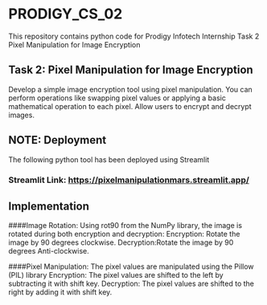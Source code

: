 # PRODIGY_CS_02
This repository contains python code for Prodigy Infotech Internship Task 2 Pixel Manipulation for Image Encryption

## Task 2: Pixel Manipulation for Image Encryption 
Develop a simple image encryption tool using pixel manipulation. You can perform operations like swapping pixel values or applying a basic mathematical operation to each pixel. Allow users to encrypt and decrypt images.


## NOTE: Deployment
The following python tool has been deployed using Streamlit

### Streamlit Link: https://pixelmanipulationmars.streamlit.app/

## Implementation
####Image Rotation: Using rot90 from the NumPy library, the image is rotated during both encryption and decryption:
Encryption: Rotate the image by 90 degrees clockwise.
Decryption:Rotate the image by 90 degrees Anti-clockwise.

####Pixel Manipulation: The pixel values are manipulated using the Pillow (PIL) library
Encryption: The pixel values are shifted to the left by subtracting it with shift key.
Decryption: The pixel values are shifted to the right by adding it with shift key.
